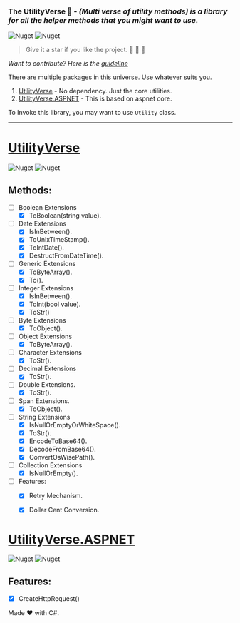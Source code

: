 ﻿### The UtilityVerse 🧰 -  *(Multi verse of utility methods) is a library for all the helper methods that you might want to use.*

![Nuget](https://img.shields.io/github/repo-size/purkayasta/TheUtilityVerse?style=social)
![Nuget](https://img.shields.io/github/last-commit/purkayasta/TheUtilityVerse?style=flat-square)

> Give it a star if you like the project. 👏 🌠 🌟

*Want to contribute? Here is the [guideline](./CONTRIBUTING.md)*

There are multiple packages in this universe. Use whatever suits you.

1. [UtilityVerse](https://www.nuget.org/packages/UtilityVerse/) - No dependency. Just the core utilities. 
2. [UtilityVerse.ASPNET](https://www.nuget.org/packages/UtilityVerse.ASPNET/) - This is based on aspnet core.

To Invoke this library, you may want to use ```Utility``` class.

-------------------------------

# [UtilityVerse](https://www.nuget.org/packages/UtilityVerse/)
![Nuget](https://img.shields.io/nuget/v/UtilityVerse)
![Nuget](https://img.shields.io/nuget/dt/UtilityVerse?style=plastic)


## Methods:

- [ ] Boolean Extensions
	- [x] ToBoolean(string value).

- [ ] Date Extensions
	- [x] IsInBetween().
	- [x] ToUnixTimeStamp().
	- [x] ToIntDate().
	- [x] DestructFromDateTime().

- [ ] Generic Extensions
	- [x] ToByteArray().
	- [x] To<T>().

- [ ] Integer Extensions
	- [x] IsInBetween().
	- [x] ToInt(bool value).
	- [x] ToStr()

- [ ] Byte Extensions
	- [x] ToObject().

- [ ] Object Extensions
	- [x] ToByteArray().

- [ ] Character Extensions
	- [x] ToStr().

- [ ] Decimal Extensions
	- [x] ToStr().

- [ ] Double Extensions.
	- [x] ToStr().

- [ ] Span Extensions.
	- [x] ToObject().

- [ ] String Extensions
	- [x] IsNullOrEmptyOrWhiteSpace().
	- [x] ToStr().
	- [x] EncodeToBase64().
	- [x] DecodeFromBase64().
	- [x] ConvertOsWisePath().

- [ ] Collection Extensions
	- [x] IsNullOrEmpty().

- [ ] Features:
	- [x] Retry Mechanism.
	- [x] Dollar Cent Conversion.


# [UtilityVerse.ASPNET](https://www.nuget.org/packages/UtilityVerse.ASPNET/)
![Nuget](https://img.shields.io/nuget/v/UtilityVerse.ASPNET)
![Nuget](https://img.shields.io/nuget/dt/UtilityVerse.ASPNET?style=plastic)


## Features:
- [x] CreateHttpRequest()




Made ❤ with C#.